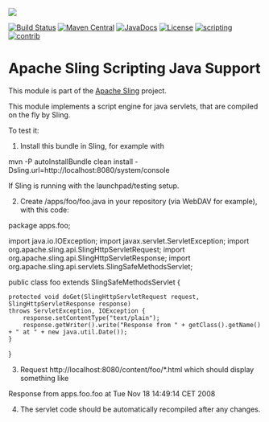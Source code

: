 [<img src="http://sling.apache.org/res/logos/sling.png"/>](http://sling.apache.org)

 [![Build Status](https://builds.apache.org/buildStatus/icon?job=sling-org-apache-sling-scripting-java-1.8)](https://builds.apache.org/view/S-Z/view/Sling/job/sling-org-apache-sling-scripting-java-1.8) [![Maven Central](https://maven-badges.herokuapp.com/maven-central/org.apache.sling/org.apache.sling.scripting.java/badge.svg)](http://search.maven.org/#search%7Cga%7C1%7Cg%3A%22org.apache.sling%22%20a%3A%22org.apache.sling.scripting.java%22) [![JavaDocs](https://www.javadoc.io/badge/org.apache.sling/org.apache.sling.scripting.java.svg)](https://www.javadoc.io/doc/org.apache.sling/org.apache.sling.scripting.java) [![License](https://img.shields.io/badge/License-Apache%202.0-blue.svg)](https://www.apache.org/licenses/LICENSE-2.0) [![scripting](https://sling.apache.org/badges/group-scripting.svg)](https://github.com/apache/sling-aggregator/blob/master/docs/groups/scripting.md)&#32;[![contrib](http://sling.apache.org/badges/status-contrib.svg)](https://github.com/apache/sling-aggregator/blob/master/docs/status/contrib.md)

# Apache Sling Scripting Java Support

This module is part of the [Apache Sling](https://sling.apache.org) project.

This module implements a script engine for java servlets, that are compiled
on the fly by Sling.

To test it:

1. Install this bundle in Sling, for example with

  mvn -P autoInstallBundle clean install -Dsling.url=http://localhost:8080/system/console
  
If Sling is running with the launchpad/testing setup.

2. Create /apps/foo/foo.java in your repository (via WebDAV for example), with this code:

package apps.foo;

import java.io.IOException;
import javax.servlet.ServletException;
import org.apache.sling.api.SlingHttpServletRequest;
import org.apache.sling.api.SlingHttpServletResponse;
import org.apache.sling.api.servlets.SlingSafeMethodsServlet;

public class foo extends SlingSafeMethodsServlet {
    
    protected void doGet(SlingHttpServletRequest request, SlingHttpServletResponse response) 
    throws ServletException, IOException {
        response.setContentType("text/plain");
        response.getWriter().write("Response from " + getClass().getName() + " at " + new java.util.Date());
    }
}   

3. Request http://localhost:8080/content/foo/*.html which should display something like

  Response from apps.foo.foo at Tue Nov 18 14:49:14 CET 2008
  
4. The servlet code should be automatically recompiled after any changes.
  
